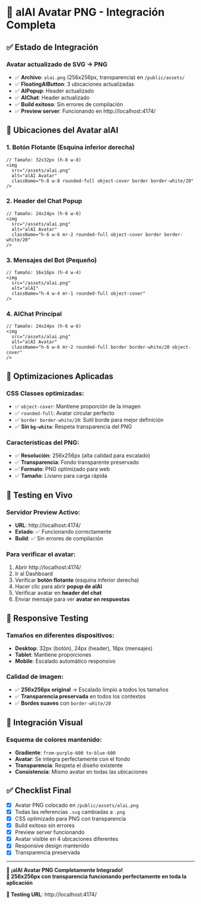 # 🎨 alAI Avatar PNG - Integración Completa

## ✅ **Estado de Integración**

### **Avatar actualizado de SVG → PNG**
- ✅ **Archivo**: `alai.png` (256x256px, transparencia) en `/public/assets/`
- ✅ **FloatingAIButton**: 3 ubicaciones actualizadas
- ✅ **AIPopup**: Header actualizado  
- ✅ **AIChat**: Header actualizado
- ✅ **Build exitoso**: Sin errores de compilación
- ✅ **Preview server**: Funcionando en http://localhost:4174/

## 🎯 **Ubicaciones del Avatar alAI**

### **1. Botón Flotante (Esquina inferior derecha)**
```tsx
// Tamaño: 32x32px (h-8 w-8)
<img 
  src="/assets/alai.png" 
  alt="alAI Avatar" 
  className="h-8 w-8 rounded-full object-cover border border-white/20"
/>
```

### **2. Header del Chat Popup**
```tsx
// Tamaño: 24x24px (h-6 w-6)
<img 
  src="/assets/alai.png" 
  alt="alAI Avatar" 
  className="h-6 w-6 mr-2 rounded-full object-cover border border-white/20"
/>
```

### **3. Mensajes del Bot (Pequeño)**
```tsx
// Tamaño: 16x16px (h-4 w-4)
<img 
  src="/assets/alai.png" 
  alt="alAI" 
  className="h-4 w-4 mr-1 rounded-full object-cover"
/>
```

### **4. AIChat Principal**
```tsx
// Tamaño: 24x24px (h-6 w-6)
<img 
  src="/assets/alai.png" 
  alt="alAI Avatar" 
  className="h-6 w-6 mr-2 rounded-full border border-white/20 object-cover"
/>
```

## 🔧 **Optimizaciones Aplicadas**

### **CSS Classes optimizadas:**
- ✅ `object-cover`: Mantiene proporción de la imagen
- ✅ `rounded-full`: Avatar circular perfecto
- ✅ `border border-white/20`: Sutil borde para mejor definición
- ✅ **Sin `bg-white`**: Respeta transparencia del PNG

### **Características del PNG:**
- ✅ **Resolución**: 256x256px (alta calidad para escalado)
- ✅ **Transparencia**: Fondo transparente preservado
- ✅ **Formato**: PNG optimizado para web
- ✅ **Tamaño**: Liviano para carga rápida

## 🚀 **Testing en Vivo**

### **Servidor Preview Activo:**
- **URL**: http://localhost:4174/
- **Estado**: ✅ Funcionando correctamente
- **Build**: ✅ Sin errores de compilación

### **Para verificar el avatar:**
1. Abrir http://localhost:4174/
2. Ir al Dashboard
3. Verificar **botón flotante** (esquina inferior derecha)
4. Hacer clic para abrir **popup de alAI**
5. Verificar avatar en **header del chat**
6. Enviar mensaje para ver **avatar en respuestas**

## 📱 **Responsive Testing**

### **Tamaños en diferentes dispositivos:**
- **Desktop**: 32px (botón), 24px (header), 16px (mensajes)
- **Tablet**: Mantiene proporciones
- **Mobile**: Escalado automático responsivo

### **Calidad de imagen:**
- ✅ **256x256px original** → Escalado limpio a todos los tamaños
- ✅ **Transparencia preservada** en todos los contextos
- ✅ **Bordes suaves** con `border-white/20`

## 🎨 **Integración Visual**

### **Esquema de colores mantenido:**
- **Gradiente**: `from-purple-600 to-blue-600`
- **Avatar**: Se integra perfectamente con el fondo
- **Transparencia**: Respeta el diseño existente
- **Consistencia**: Mismo avatar en todas las ubicaciones

## ✅ **Checklist Final**

- [x] Avatar PNG colocado en `/public/assets/alai.png`
- [x] Todas las referencias `.svg` cambiadas a `.png`
- [x] CSS optimizado para PNG con transparencia
- [x] Build exitoso sin errores
- [x] Preview server funcionando
- [x] Avatar visible en 4 ubicaciones diferentes
- [x] Responsive design mantenido
- [x] Transparencia preservada

---

**🎉 ¡alAI Avatar PNG Completamente Integrado!**  
**👤 256x256px con transparencia funcionando perfectamente en toda la aplicación**

**🔗 Testing URL**: http://localhost:4174/
